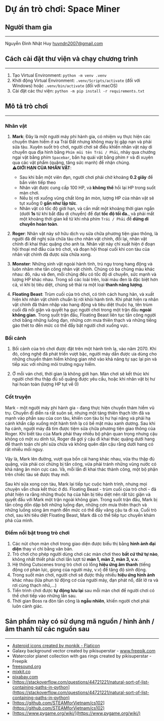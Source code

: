 # Dự án trò chơi: Space Miner

## Người tham gia
****
Nguyễn Đình Nhật Huy [huyndn2007@gmail.com](mailto:huyndn2007@gmail.com)

## Cách cài đặt thư viện và chạy chương trình
****
1. Tạo Virtual Environment: `python -m venv .venv`
2. Khởi động Virtual Environment: `.venv/Scripts/activate` (đối với Windows) hoặc `.venv/bin/activate` (đối với macOS)
3. Cài đặt các thư viện: `python -m pip install -r requirements.txt`

## Mô tả trò chơi
****
### Nhân vật
1. **Mark**: Đây là một người máy phi hành gia, có nhiệm vụ thực hiện các chuyến thám hiểm ở xa Trái Đất nhưng không may bị gặp nạn và phải sửa tàu. Xuyên suốt trò chơi, người chơi sẽ điều khiển nhân vật này di chuyển qua địa hình bằng `Phím mũi tên Trái / Phải`, nhảy qua chướng ngại vật bằng phím `Spacebar`, bắn hạ quái vật bằng phím `F` và đi xuyên qua các vật phẩm (quặng, tăng sức mạnh) để nhận chúng.<br>
⚠️**GIỚI HẠN CỦA NHÂN VẬT**:<br>
    * Sau khi bắn một viên đạn, người chơi phải chờ khoảng **0.2 giây** để bắn viên tiếp theo
    * Nhân vật được cung cấp 100 HP, và **không thể** hồi lại HP trong suốt màn chơi.
    * Nếu bị rơi xuống vũng chất lỏng ăn mòn, lượng HP của nhân vật sẽ tụt xuống 0 **gần như lập tức**.
    * Nhân vật có tốc độ giới hạn, và cần mất một khoảng thời gian ngắn (dưới **1s** từ khi bắt đầu di chuyển) để đạt **tốc độ tối đa.**, và phải mất một khoảng thời gian kể từ khi nhả phím `Trái / Phải` để **dừng di chuyển hoàn toàn**.

2. **Roger**: Nhân vật này sở hữu dịch vụ sửa chữa phương tiện giao thông, là người đã đề nghị sửa chữa tàu cho nhân vật chính, đổi lại, nhân vật chính đi khai thác quặng cho anh ta. Nhân vật này chỉ xuất hiện ở đoạn hội thoại mở đầu của trò chơi, và đoạn hội thoại cuối khi con tàu của nhân vật chính đã được sửa chữa xong.
3. **Monster**: Những sinh vật ngoài hành tinh, trú ngụ trong hang động và luôn nhăm nhe tấn công nhân vật chính. Chúng có ba chủng màu khác nhau: đỏ, nâu và đen, mỗi chủng đều có tốc độ di chuyển, sức mạnh và lượng HP khác nhau. Trong số các loài trên, loài màu đen là đặc biệt hơn cả, vì khi bị tiêu diệt, chúng sẽ thải ra một loại **thanh năng lượng**.
4. **Floating Beast**: Trùm cuối của trò chơi, có tính cách hung hãn, và xuất hiện khi nhân vật chính chuẩn bị rời khỏi hành tinh. Khi phát hiện ra nhân vật chính đã thâm nhập vào hang động và tiêu diệt thuộc hạ, tên trùm cuối đã nổi giận và quyết hạ gục người chơi trong một trận đấu **ngoài không gian**. Trong suốt trận đấu, Floating Beast liên tục tấn công người chơi bằng những luồng đạn, những cơn mưa thiên thạch và những tiếng gào thét to đến mức có thể đẩy bật người chơi xuống vực.
### Bối cảnh
1. Bối cảnh của trò chơi được đặt trên một hành tinh lạ, vào năm 2070. Khi đó, công nghệ đã phát triển vượt bậc, người máy dần được ưa dùng cho những chuyến thám hiểm không gian nhờ vào khả năng tự sạc lại pin và tiếp xúc với những môi trường nguy hiểm.<br>

2. Ở mỗi ván chơi, thời gian là không giới hạn. Màn chơi sẽ kết thúc khi người chơi thu thập đủ số quặng được yêu cầu, hoặc khi nhân vật bị hư hại hoàn toàn (lượng HP tụt về 0)

### Cốt truyện
Mark - một người máy phi hành gia -  đang thực hiện chuyến thám hiểm vũ trụ. Chuyến đi diễn ra rất suôn sẻ, nhưng một tảng thiên thạch lớn đã va mạnh vào phần sau của con tàu, khiến con tàu bị hư hại nặng và phải hạ cánh khẩn cấp xuống một hành tinh lạ có bề mặt màu xanh dương. Sau khi hạ cánh, người máy đã tìm được tiệm sửa chữa phương tiện giao thông của Roger. Khi biết tàu của Mark phải thay nhiều bộ phận quan trọng nhưng cậu không có một xu dính túi, Roger đã gợi ý cậu đi khai thác quặng dưới hang để thanh toán chi phí sửa chữa và không quên dặn cậu rằng dưới hang có rất nhiều mối nguy.<br>

Vậy là, Mark lên đường, vượt qua bốn cái hang khác nhau, vừa thu thập đủ quặng, vừa phải coi chừng bị tấn công, vừa phải tránh những vũng nước có khả năng ăn mòn cực cao. Và, mỗi lần đi khai thác thành công, một bộ phận trên chiếc tàu sẽ được thay mới.<br>

Sau khi sửa xong con tàu, Mark lại tiếp tục cuộc hành trình, nhưng mọi chuyện vẫn chưa kết thúc ở đó. Floating Beast - trùm cuối của trò chơi - đã phát hiện ra rằng những thuộc hạ của hắn bị tiêu diệt nên rất tức giận và quyết đấu với Mark một trận ngoài không gian. Trong suốt trận đấu, Mark bị tấn công dồn dập bởi những luồng đạn, những cơn mưa thiên thạch và những luồng sóng âm mạnh đến mức có thể đẩy văng cậu ta đi xa.
Cuối trò chơi, sau khi tiêu diệt Floating Beast, Mark đã có thể tiếp tục chuyến khám phá của mình.

### Điểm nổi bật trong trò chơi
1. Các nút chọn màn chơi trong giao diện được biểu thị bằng **hình ảnh đại diện** thay vì chỉ bằng văn bản.
2. Trò chơi cho phép người dùng chơi các màn chơi theo **bất cứ thứ tự nào**, không nhất thiết phải chơi lần lượt từ **màn 1, màn 2, màn 3, v.v.**
3. Hệ thống Cutscenes trong trò chơi có lồng **hiệu ứng âm thanh** (tiếng động cơ phản lực, giọng của người máy, v.v) để tăng độ sinh động.
4. Trong suốt màn chơi, người chơi sẽ được thấy nhiều **hiệu ứng hình ảnh** khác nhau (lửa phun từ động cơ của người máy, đạn phát nổ, đất lở ra và rơi cùng thạch nhũ,...)
5. Tiến trình chơi được **tự động lưu lại** sau mỗi màn chơi để người chơi có thể chơi tiếp vào những lần sau.
6. Thời gian Boss ra đòn tấn công là **ngẫu nhiên**, khiến người chơi phải luôn cảnh giác.

## Sản phẩm này có sử dụng mã nguồn / hình ảnh / âm thanh từ các nguồn sau
****
* <a href="https://www.flaticon.com/free-icons/asteroid" title="Asteroid icons">Asteroid icons created by monkik - Flaticon</a><br>
* Galaxy background vector created by pikisuperstar - www.freepik.com<br>
* Watercolor planet collection with gas rings created by pikisuperstar - Freepik<br>
* [freesound.org](https://freesound.org)
* [mixkit.co](https://mixkit.co)
* [pixabay.com](https://pixabay.com)
* [https://stackoverflow.com/questions/44721221/natural-sort-of-list-containing-paths-in-python](https://stackoverflow.com/questions/44721221/natural-sort-of-list-containing-paths-in-python)
* [https://github.com/STEAMforVietnam/cs102](https://github.com/STEAMforVietnam/cs102)
* [https://www.pygame.org/wiki/](https://www.pygame.org/wiki/)